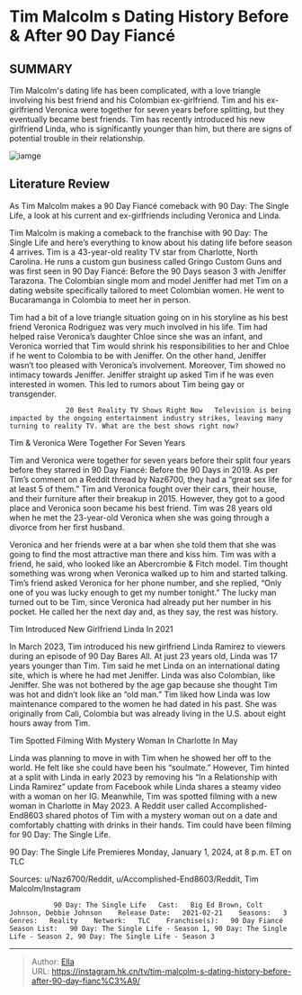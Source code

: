 # Tim Malcolm s Dating History Before &amp; After 90 Day Fiancé


## SUMMARY 



  Tim Malcolm&#39;s dating life has been complicated, with a love triangle involving his best friend and his Colombian ex-girlfriend.   Tim and his ex-girlfriend Veronica were together for seven years before splitting, but they eventually became best friends.   Tim has recently introduced his new girlfriend Linda, who is significantly younger than him, but there are signs of potential trouble in their relationship.  

![iamge](https://static1.srcdn.com/wordpress/wp-content/uploads/2023/12/saturday-8-am-tim-malcolm-s-dating-history-before-after-90-day-fiance.jpg)

## Literature Review
As Tim Malcolm makes a 90 Day Fiancé comeback with 90 Day: The Single Life, a look at his current and ex-girlfriends including Veronica and Linda.




Tim Malcolm is making a comeback to the franchise with 90 Day: The Single Life and here’s everything to know about his dating life before season 4 arrives. Tim is a 43-year-old reality TV star from Charlotte, North Carolina. He runs a custom gun business called Gringo Custom Guns and was first seen in 90 Day Fiancé: Before the 90 Days season 3 with Jeniffer Tarazona. The Colombian single mom and model Jeniffer had met Tim on a dating website specifically tailored to meet Colombian women. He went to Bucaramanga in Colombia to meet her in person.




Tim had a bit of a love triangle situation going on in his storyline as his best friend Veronica Rodriguez was very much involved in his life. Tim had helped raise Veronica’s daughter Chloe since she was an infant, and Veronica worried that Tim would shrink his responsibilities to her and Chloe if he went to Colombia to be with Jeniffer. On the other hand, Jeniffer wasn’t too pleased with Veronica’s involvement. Moreover, Tim showed no intimacy towards Jeniffer. Jeniffer straight up asked Tim if he was even interested in women. This led to rumors about Tim being gay or transgender.

                  20 Best Reality TV Shows Right Now   Television is being impacted by the ongoing entertainment industry strikes, leaving many turning to reality TV. What are the best shows right now?    


 Tim &amp; Veronica Were Together For Seven Years 

 




Tim and Veronica were together for seven years before their split four years before they starred in 90 Day Fiancé: Before the 90 Days in 2019. As per Tim’s comment on a Reddit thread by Naz6700, they had a “great sex life for at least 5 of them.” Tim and Veronica fought over their cars, their house, and their furniture after their breakup in 2015. However, they got to a good place and Veronica soon became his best friend. Tim was 28 years old when he met the 23-year-old Veronica when she was going through a divorce from her first husband.

Veronica and her friends were at a bar when she told them that she was going to find the most attractive man there and kiss him. Tim was with a friend, he said, who looked like an Abercrombie &amp; Fitch model. Tim thought something was wrong when Veronica walked up to him and started talking. Tim’s friend asked Veronica for her phone number, and she replied, “Only one of you was lucky enough to get my number tonight.&#34; The lucky man turned out to be Tim, since Veronica had already put her number in his pocket. He called her the next day and, as they say, the rest was history.






 Tim Introduced New Girlfriend Linda In 2021 
          

In March 2023, Tim introduced his new girlfriend Linda Ramirez to viewers during an episode of 90 Day Bares All. At just 23 years old, Linda was 17 years younger than Tim. Tim said he met Linda on an international dating site, which is where he had met Jeniffer. Linda was also Colombian, like Jeniffer. She was not bothered by the age gap because she thought Tim was hot and didn’t look like an “old man.” Tim liked how Linda was low maintenance compared to the women he had dated in his past. She was originally from Cali, Colombia but was already living in the U.S. about eight hours away from Tim.



 Tim Spotted Filming With Mystery Woman In Charlotte In May 
          




Linda was planning to move in with Tim when he showed her off to the world. He felt like she could have been his “soulmate.” However, Tim hinted at a split with Linda in early 2023 by removing his “In a Relationship with Linda Ramirez” update from Facebook while Linda shares a steamy video with a woman on her IG. Meanwhile, Tim was spotted filming with a new woman in Charlotte in May 2023. A Reddit user called Accomplished-End8603 shared photos of Tim with a mystery woman out on a date and comfortably chatting with drinks in their hands. Tim could have been filming for 90 Day: The Single Life.



90 Day: The Single Life Premieres Monday, January 1, 2024, at 8 p.m. ET on TLC




Sources: u/Naz6700/Reddit, u/Accomplished-End8603/Reddit, Tim Malcolm/Instagram

               90 Day: The Single Life   Cast:   Big Ed Brown, Colt Johnson, Debbie Johnson    Release Date:   2021-02-21    Seasons:   3    Genres:   Reality    Network:   TLC    Franchise(s):   90 Day Fiancé    Season List:   90 Day: The Single Life - Season 1, 90 Day: The Single Life - Season 2, 90 Day: The Single Life - Season 3      

---

> Author: [Ella](https://instagram.hk.cn/)  
> URL: https://instagram.hk.cn/tv/tim-malcolm-s-dating-history-before-after-90-day-fianc%C3%A9/  


